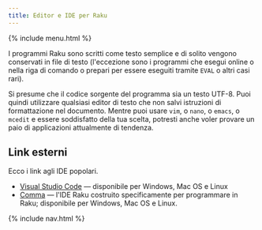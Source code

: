 ```yaml
---
title: Editor e IDE per Raku
---
```


{% include menu.html %}

I programmi Raku sono scritti come testo semplice e di solito vengono conservati in file di testo (l'eccezione sono i programmi che esegui online o nella riga di comando o prepari per essere eseguiti tramite `EVAL` o altri casi rari).

Si presume che il codice sorgente del programma sia un testo UTF-8. Puoi quindi utilizzare qualsiasi editor di testo che non salvi istruzioni di formattazione nel documento. Mentre puoi usare `vim`, o `nano`, o `emacs`, o `mcedit` e essere soddisfatto della tua scelta, potresti anche voler provare un paio di applicazioni attualmente di tendenza.

## Link esterni

Ecco i link agli IDE popolari.

* [Visual Studio Code](https://code.visualstudio.com/) — disponibile per Windows, Mac OS e Linux
* [Comma](https://commaide.com) — l'IDE Raku costruito specificamente per programmare in Raku; disponibile per Windows, Mac OS e Linux.

{% include nav.html %}